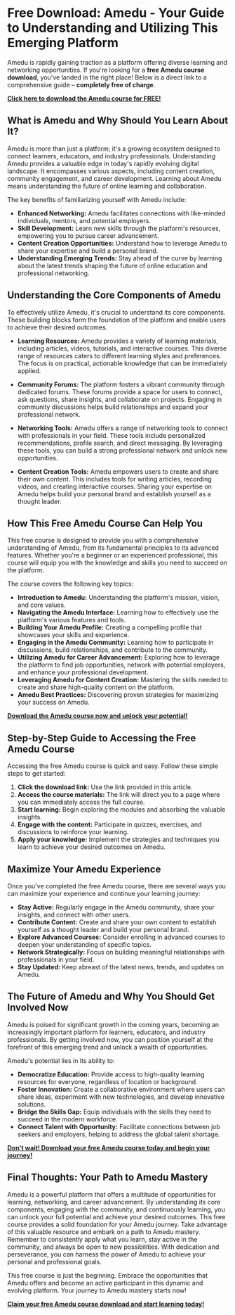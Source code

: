 # Free Download: Amedu - Your Guide to Understanding and Utilizing This Emerging Platform

Amedu is rapidly gaining traction as a platform offering diverse learning and networking opportunities. If you're looking for a **free Amedu course download**, you've landed in the right place! Below is a direct link to a comprehensive guide – **completely free of charge**.

[**Click here to download the Amedu course for FREE!**](https://udemywork.com/amedu)

## What is Amedu and Why Should You Learn About It?

Amedu is more than just a platform; it's a growing ecosystem designed to connect learners, educators, and industry professionals. Understanding Amedu provides a valuable edge in today's rapidly evolving digital landscape. It encompasses various aspects, including content creation, community engagement, and career development. Learning about Amedu means understanding the future of online learning and collaboration.

The key benefits of familiarizing yourself with Amedu include:

*   **Enhanced Networking:** Amedu facilitates connections with like-minded individuals, mentors, and potential employers.
*   **Skill Development:** Learn new skills through the platform's resources, empowering you to pursue career advancement.
*   **Content Creation Opportunities:** Understand how to leverage Amedu to share your expertise and build a personal brand.
*   **Understanding Emerging Trends:** Stay ahead of the curve by learning about the latest trends shaping the future of online education and professional networking.

## Understanding the Core Components of Amedu

To effectively utilize Amedu, it's crucial to understand its core components. These building blocks form the foundation of the platform and enable users to achieve their desired outcomes.

*   **Learning Resources:** Amedu provides a variety of learning materials, including articles, videos, tutorials, and interactive courses. This diverse range of resources caters to different learning styles and preferences. The focus is on practical, actionable knowledge that can be immediately applied.

*   **Community Forums:** The platform fosters a vibrant community through dedicated forums. These forums provide a space for users to connect, ask questions, share insights, and collaborate on projects. Engaging in community discussions helps build relationships and expand your professional network.

*   **Networking Tools:** Amedu offers a range of networking tools to connect with professionals in your field. These tools include personalized recommendations, profile search, and direct messaging. By leveraging these tools, you can build a strong professional network and unlock new opportunities.

*   **Content Creation Tools:** Amedu empowers users to create and share their own content. This includes tools for writing articles, recording videos, and creating interactive courses. Sharing your expertise on Amedu helps build your personal brand and establish yourself as a thought leader.

## How This Free Amedu Course Can Help You

This free course is designed to provide you with a comprehensive understanding of Amedu, from its fundamental principles to its advanced features. Whether you're a beginner or an experienced professional, this course will equip you with the knowledge and skills you need to succeed on the platform.

The course covers the following key topics:

*   **Introduction to Amedu:** Understanding the platform's mission, vision, and core values.
*   **Navigating the Amedu Interface:** Learning how to effectively use the platform's various features and tools.
*   **Building Your Amedu Profile:** Creating a compelling profile that showcases your skills and experience.
*   **Engaging in the Amedu Community:** Learning how to participate in discussions, build relationships, and contribute to the community.
*   **Utilizing Amedu for Career Advancement:** Exploring how to leverage the platform to find job opportunities, network with potential employers, and enhance your professional development.
*   **Leveraging Amedu for Content Creation:** Mastering the skills needed to create and share high-quality content on the platform.
*   **Amedu Best Practices:** Discovering proven strategies for maximizing your success on Amedu.

[**Download the Amedu course now and unlock your potential!**](https://udemywork.com/amedu)

## Step-by-Step Guide to Accessing the Free Amedu Course

Accessing the free Amedu course is quick and easy. Follow these simple steps to get started:

1.  **Click the download link:** Use the link provided in this article.
2.  **Access the course materials:** The link will direct you to a page where you can immediately access the full course.
3.  **Start learning:** Begin exploring the modules and absorbing the valuable insights.
4.  **Engage with the content:** Participate in quizzes, exercises, and discussions to reinforce your learning.
5.  **Apply your knowledge:** Implement the strategies and techniques you learn to achieve your desired outcomes on Amedu.

## Maximize Your Amedu Experience

Once you've completed the free Amedu course, there are several ways you can maximize your experience and continue your learning journey:

*   **Stay Active:** Regularly engage in the Amedu community, share your insights, and connect with other users.
*   **Contribute Content:** Create and share your own content to establish yourself as a thought leader and build your personal brand.
*   **Explore Advanced Courses:** Consider enrolling in advanced courses to deepen your understanding of specific topics.
*   **Network Strategically:** Focus on building meaningful relationships with professionals in your field.
*   **Stay Updated:** Keep abreast of the latest news, trends, and updates on Amedu.

## The Future of Amedu and Why You Should Get Involved Now

Amedu is poised for significant growth in the coming years, becoming an increasingly important platform for learners, educators, and industry professionals. By getting involved now, you can position yourself at the forefront of this emerging trend and unlock a wealth of opportunities.

Amedu's potential lies in its ability to:

*   **Democratize Education:** Provide access to high-quality learning resources for everyone, regardless of location or background.
*   **Foster Innovation:** Create a collaborative environment where users can share ideas, experiment with new technologies, and develop innovative solutions.
*   **Bridge the Skills Gap:** Equip individuals with the skills they need to succeed in the modern workforce.
*   **Connect Talent with Opportunity:** Facilitate connections between job seekers and employers, helping to address the global talent shortage.

[**Don't wait! Download your free Amedu course today and begin your journey!**](https://udemywork.com/amedu)

## Final Thoughts: Your Path to Amedu Mastery

Amedu is a powerful platform that offers a multitude of opportunities for learning, networking, and career advancement. By understanding its core components, engaging with the community, and continuously learning, you can unlock your full potential and achieve your desired outcomes. This free course provides a solid foundation for your Amedu journey. Take advantage of this valuable resource and embark on a path to Amedu mastery. Remember to consistently apply what you learn, stay active in the community, and always be open to new possibilities. With dedication and perseverance, you can harness the power of Amedu to achieve your personal and professional goals.

This free course is just the beginning. Embrace the opportunities that Amedu offers and become an active participant in this dynamic and evolving platform. Your journey to Amedu mastery starts now!

[**Claim your free Amedu course download and start learning today!**](https://udemywork.com/amedu)
